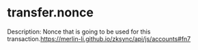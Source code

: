 # transfer.nonce

Description: Nonce that is going to be used for this transaction.https://merlin-li.github.io/zksync/api/js/accounts#fn7